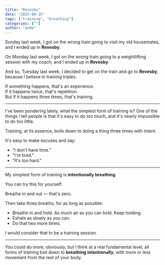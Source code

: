 ```yaml
---
title: "Revesby"
date: "2025-08-25"
tags: ["training", "breathing"]
categories: [""]
author: "ande"
---
```


Sunday last week, I got on the wrong train going to visit my old housemates, and I ended up in **Revesby**.  

On Monday last week, I got on the wrong train going to a weightlifting session with my coach, and I ended up in **Revesby**.  

And so, Tuesday last week, I decided to get on the train and go to **Revesby**, because I believe in training triples.  

If something happens, that's an experience.  
If it happens twice, that's repetition.  
But if it happens three times, that's training.  

---

I've been pondering lately, what the simplest form of training is?
One of the things I tell people is that it's easy to do too much, and it's nearly impossible to do too little.  

Training, at its essence, boils down to doing a thing three times with intent.  

It's easy to make excuses and say:  

- "I don't have time."  
- "I'm tired."
- "It's too hard."

---

My simplest form of training is **intentionally breathing**.  

You can try this for yourself:  

Breathe in and out — that's zero.  

Then take three breaths, for as long as possible:  
- Breathe in and hold. As much air as you can hold. Keep holding. 
- Exhale as slowly as you can.  
- Do that two more times.  

I would consider that to be a training session.  

---

You could do more, obviously, but I think at a real fundamental level, all forms of training boil down to **breathing intentionally**, with more or less movement from the rest of your body. 

